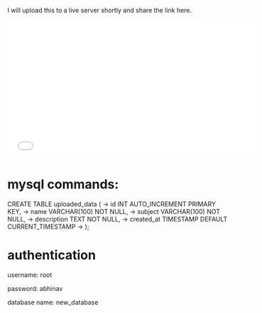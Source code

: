 I will upload this to a live server shortly and share the link here.

<iframe src="demo.mkv" width="560" height="315" frameborder="0" allowfullscreen></iframe>


# mysql commands:

CREATE TABLE uploaded_data (
    ->     id INT AUTO_INCREMENT PRIMARY KEY,
    ->     name VARCHAR(100) NOT NULL,
    ->     subject VARCHAR(100) NOT NULL,
    ->     description TEXT NOT NULL,
    ->     created_at TIMESTAMP DEFAULT CURRENT_TIMESTAMP
    -> );

# authentication

username: root

password: abhinav

database name: new_database
